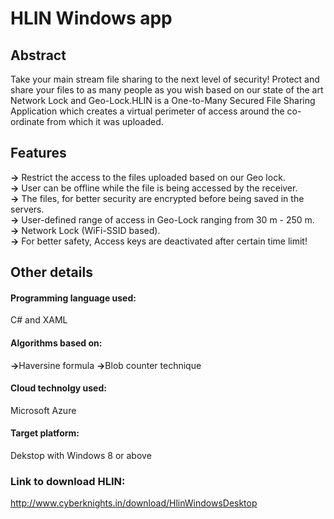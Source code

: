 # HLIN Windows app
 <h2>Abstract</h2>
    Take your main stream file sharing to the next level of security! Protect and share your files to as many people as you wish based on our state of the art Network Lock and Geo-Lock.HLIN is a One-to-Many Secured File Sharing Application which creates a virtual perimeter of access around the co-ordinate from which it was uploaded.
 <h2>Features</h2> 
  <b>-></b> Restrict the access to the files uploaded based on our Geo lock.<br>
  <b>-></b> User can be offline while the file is being accessed by the receiver.<br>
  <b>-></b> The files, for better security are encrypted before being saved in the servers.<br>
  <b>-></b> User-defined range of access in Geo-Lock ranging from 30 m - 250 m.<br>
  <b>-></b> Network Lock (WiFi-SSID based).<br>
  <b>-></b> For better safety, Access keys are deactivated after certain time limit!<br>
  <h2>Other details</h2> 
<h4>Programming language used:</h4> 
C# and XAML
<h4>Algorithms based on:</h4>  
<b>-></b>Haversine formula 
<b>-></b>Blob counter technique
<h4>Cloud technolgy used:</h4>  
Microsoft Azure 
<h4>Target platform:</h4>  
Dekstop with Windows 8 or above 
<h3>Link to download HLIN:</h3> <a href="http://www.cyberknights.in/download/HlinWindowsDesktop"> http://www.cyberknights.in/download/HlinWindowsDesktop </a>
